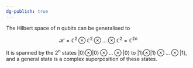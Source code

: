 ```yaml
---
dg-publish: true
---
```

The Hilbert space of $n$ qubits can be generalised to

$$ \mathcal H=\mathbb{C}^2\otimes \mathbb{C} ^2 \otimes \dots \otimes \mathbb{C}^2=\mathbb{C} ^{2n} $$

It is spanned by the $2^n$ states $|0\rangle\otimes |0\rangle \otimes \dots \otimes |0\rangle$ to $|1\rangle \otimes |1\rangle \otimes \dots \otimes |1\rangle$, and a general state is a complex superposition of these states.